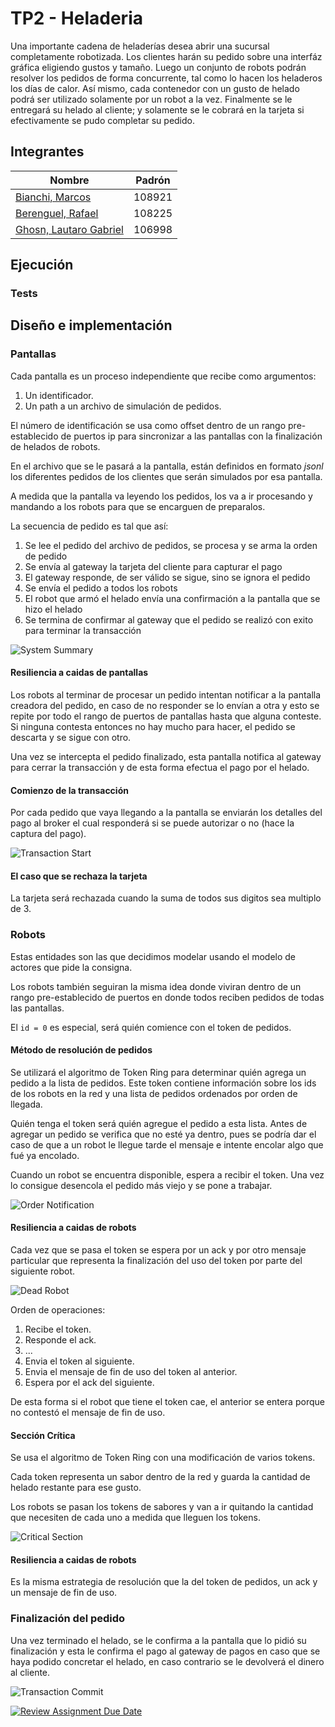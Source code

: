 # TP2 - Heladeria

Una importante cadena de heladerías desea abrir una sucursal completamente robotizada. Los clientes harán su pedido sobre una interfáz gráfica eligiendo gustos y tamaño. Luego un conjunto de robots podrán resolver los pedidos de forma concurrente, tal como lo hacen los heladeros los días de calor. Así mismo, cada contenedor con un gusto de helado podrá ser utilizado solamente por un robot a la vez. Finalmente se le entregará su helado al cliente; y solamente se le cobrará en la tarjeta si efectivamente se pudo completar su pedido.

## Integrantes

| Nombre                                               | Padrón |
| ---------------------------------------------------- | ------ |
| [Bianchi, Marcos](https://github.com/MarcosBianchii) | 108921 |
| [Berenguel, Rafael](https://github.com/RafaB15)      | 108225 |
| [Ghosn, Lautaro Gabriel](https://github.com/LGhosn)  | 106998 |

## Ejecución


### Tests

## Diseño e implementación

### Pantallas

Cada pantalla es un proceso independiente que recibe como argumentos:

1. Un identificador.
2. Un path a un archivo de simulación de pedidos.

El número de identificación se usa como offset dentro de un rango pre-establecido de puertos ip para sincronizar a las pantallas con la finalización de helados de robots.

En el archivo que se le pasará a  la pantalla, están definidos en formato *jsonl* los diferentes pedidos de los clientes que serán simulados por esa pantalla.

A medida que la pantalla va leyendo los pedidos, los va a ir procesando y mandando a los robots para que se encarguen de preparalos.

La secuencia de pedido es tal que así:

1. Se lee el pedido del archivo de pedidos, se procesa y se arma la orden de pedido
1. Se envía al gateway la tarjeta del cliente para capturar el pago
1. El gateway responde, de ser válido se sigue, sino se ignora el pedido
1. Se envía el pedido a todos los robots
1. El robot que armó el helado envía una confirmación a la pantalla que se hizo el helado
1. Se termina de confirmar al gateway que el pedido se realizó con exito para terminar la transacción

![System Summary](img/SystemSummary.png)

#### Resiliencia a caidas de pantallas

Los robots al terminar de procesar un pedido intentan notificar a la pantalla creadora del pedido, en caso de no responder se lo envían a otra y esto se repite por todo el rango de puertos de pantallas hasta que alguna conteste. Si ninguna contesta entonces
no hay mucho para hacer, el pedido se descarta y se sigue con otro.

Una vez se intercepta el pedido finalizado, esta pantalla notifica al gateway para cerrar la transacción y de esta forma efectua el pago por el helado.

#### Comienzo de la transacción

Por cada pedido que vaya llegando a la pantalla se enviarán los detalles del pago al broker el cual responderá si se puede autorizar o no (hace la captura del pago).

![Transaction Start](img/TransactionStart.png)

#### El caso que se rechaza la tarjeta

La tarjeta será rechazada cuando la suma de todos sus digitos sea multiplo de 3.

### Robots

Estas entidades son las que decidimos modelar usando el modelo de actores que pide la consigna.

Los robots también seguiran la misma idea donde viviran dentro de un rango pre-establecido de puertos en donde todos reciben pedidos de todas las pantallas.

El `id = 0` es especial, será quién comience con el token de pedidos.

#### Método de resolución de pedidos

Se utilizará el algoritmo de Token Ring para determinar quién agrega un pedido a la lista de pedidos. Este token contiene información sobre los ids de los robots en la red y una lista de pedidos ordenados por orden de llegada.

Quién tenga el token será quién agregue el pedido a esta lista. Antes de agregar un pedido se verifica que no esté ya dentro, pues se podría dar el caso de que a un robot le llegue tarde el mensaje e intente encolar algo que fué ya encolado.

Cuando un robot se encuentra disponible, espera a recibir el token. Una vez lo consigue desencola el pedido más viejo y se pone a trabajar.

![Order Notification](img/OrderNotification.png)

#### Resiliencia a caidas de robots

Cada vez que se pasa el token se espera por un ack y por otro mensaje particular que representa la finalización del uso del token por parte del siguiente robot.

![Dead Robot](img/DeadRobot.png)

Orden de operaciones:
1. Recibe el token.
1. Responde el ack.
1. ...
1. Envia el token al siguiente.
1. Envia el mensaje de fin de uso del token al anterior.
1. Espera por el ack del siguiente.

De esta forma si el robot que tiene el token cae, el anterior se entera porque no contestó el mensaje de fin de uso.

#### Sección Crítica

Se usa el algoritmo de Token Ring con una modificación de varios tokens.

Cada token representa un sabor dentro de la red y guarda la cantidad de helado restante para ese gusto.

Los robots se pasan los tokens de sabores y van a ir quitando la cantidad que necesiten de cada uno a medida que lleguen los tokens.

![Critical Section](img/CriticalSection.png)

#### Resiliencia a caidas de robots

Es la misma estrategia de resolución que la del token de pedidos, un ack y un mensaje de fin de uso.

### Finalización del pedido

Una vez terminado el helado, se le confirma a la pantalla que lo pidió su finalización y esta le confirma el pago al gateway de pagos en caso que se haya podido concretar el helado, en caso contrario se le devolverá el dinero al cliente.

![Transaction Commit](img/TransactionCommit.png)

[![Review Assignment Due Date](https://classroom.github.com/assets/deadline-readme-button-24ddc0f5d75046c5622901739e7c5dd533143b0c8e959d652212380cedb1ea36.svg)](https://classroom.github.com/a/PKo6zpFB)